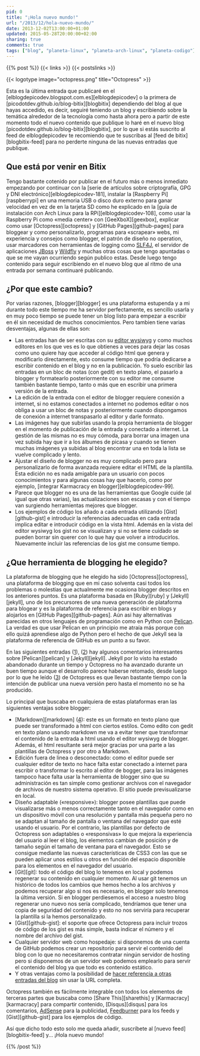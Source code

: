 ```yaml
---
pid: 0
title: "¡Hola nuevo mundo!"
url: "/2013/12/hola-nuevo-mundo/"
date: 2013-12-02T13:00:00+01:00
updated: 2015-05-28T20:00:00+02:00
sharing: true
comments: true
tags: ["blog", "planeta-linux", "planeta-arch-linux", "planeta-codigo"]
---
```


{{% post %}}
{{< links >}}
{{< postslinks >}}

{{< logotype image="octopress.png" title="Octopress" >}}

Esta es la última entrada que publicaré en el [elblogdepicodev.blogspot.com.es][elblogdepicodev] o la primera de [picodotdev.github.io/blog-bitix][blogbitix] dependiendo del blog al que hayas accedido, es decir, seguiré teniendo un blog y escribiendo sobre la temática alrededor de la tecnología como hasta ahora pero a partir de este momento todo el nuevo contenido que publique lo haré en el nuevo blog [picodotdev.github.io/blog-bitix][blogbitix], por lo que si estás suscrito al feed de elblogdepicodev te recomiendo que te suscribas al [feed de bitix][blogbitix-feed] para no perderte ninguna de las nuevas entradas que publique.

## Que está por venir en Bitix
Tengo bastante cotenido por publicar en el futuro más o menos inmediato empezando por continuar con la [serie de artículos sobre criptografía, GPG y DNI electrónico][elblogdepicodev-181], instalar la [Raspberry Pi][raspberrypi] en una memoria USB o disco duro externo para ganar velocidad en vez de en la tarjeta SD como he explicado en la [guía de instalación con Arch Linux para la RPi][elblogdepicodev-108], como usar la Raspberry Pi como «media center» con [GeeXboX][geexbox], explicar como usar [Octopress][octopress] y [GitHub Pages][github-pages] para bloggear y como personalizarlo, programas para «scrapear» webs, mi experiencia y consejos como blogger, el patrón de diseño no operation, usar marcadores con herramientas de logging como [SLF4J](http://www.slf4j.org/), el servidor de aplicaciones [JBoss](http://www.jboss.org/jbossas) y [Wildfly](http://www.wildfly.org/) y muchas otras cosas que tengo apuntadas o que se me vayan ocurriendo según publico estas. Desde luego tengo contenido para seguir escribiendo en el nuevo blog que al ritmo de una entrada por semana continuaré publicando.

## ¿Por que este cambio?

Por varias razones, [blogger][blogger] es una plataforma estupenda y a mi durante todo este tiempo me ha servidor perfectamente, es sencillo usarla y en muy poco tiempo se puede tener un blog listo para empezar a escribir en él sin necesidad de muchos conocimientos. Pero tambien tiene varias desventajas, algunas de ellas son:

* Las entradas han de ser escritas con su [editor wysiwyg](https://es.wikipedia.org/wiki/WYSIWYG) y como muchos editores en los que ves es lo que obtienes a veces para dejar las cosas como uno quiere hay que acceder al código html que genera y modificarlo directamente, esto consume tiempo que podría dedicarse a escribir contenido en el blog y no en la publicación. Yo suelo escribir las entradas en un bloc de notas (con gedit) en texto plano, el pasarlo a blogger y formatearlo posteriormente con su editor me consume también bastante tiempo, tanto o más que en escribir una primera versión de la entrada.
* La edición de la entrada con el editor de blogger requiere conexión a internet, si no estamos conectados a internet no podemos editar o nos obliga a usar un bloc de notas y posteriormente cuando dispongamos de conexión a internet transpasarlo al editor y darle formato.
* Las imágenes hay que subirlas usando la propia herramienta de blogger en el momento de publicación de la entrada y conectado a internet. La gestión de las mismas no es muy cómoda, para borrar una imagen una vez subida hay que ir a los álbumes de picasa y cuando se tienen muchas imágenes ya subidas al blog encontrar una en toda la lista se vuelve complicado y lento.
* Ajustar el diseño de blogger no es muy complicado pero para personalizarlo de forma avanzada requiere editar el HTML de la plantilla. Esta edición no es nada amigable para un usuario con pocos conocimientos y para algunas cosas hay que hacerlo, como por ejemplo, [integrar Karmacracy en blogger][elblogdepicodev-99].
* Parece que blogger no es una de las herramientas que Google cuide (al igual que otras varias), las actualizaciones son escasas y con el tiempo van surgiendo herramientas mejores que blogger.
* Los ejemplos de código los añado a cada entrada utilizando [Gist][github-gist] e introducir la referencias adecuadas en cada entrada implica editar e introducir código en la vista html. Además en la vista del editor wysiwyg los gist no se visualizan y si no se tiene cuidado se pueden borrar sin querer con lo que hay que volver a introducirlos. Nuevamente incluir las referencias de los gist me consume tiempo.

## ¿Que herramienta de blogging he elegido?

La plataforma de blogging que he elegido ha sido [Octopress][octopress], una plataforma de blogging que en mi caso solventa casi todos los problemas o molestias  que actualmente me ocasiona blogger descritos en los anteriores puntos. Es una plataforma basada en [Ruby][ruby] y [Jekyll][jekyll], uno de los precursores de una nueva generación de plataforma para blogear y es la plataforma de referencia para escribir en blogs y alojarlos en [GitHub Pages][github-pages]. Aún asi hay alternativas parecidas en otros lenguajes de programación como en Python con [Pelican](http://docs.getpelican.com). La verdad es que usar Pelican en un principio me atraía más porque con ello quizá aprendiese algo de Python pero el hecho de que Jekyll sea la plataforma de referencia de GitHub es un punto a su favor.

En las siguientes entradas ([1](http://arunrocks.com/moving-blogs-to-pelican/)), ([2](http://blog.parkermoore.de/2012/12/18/the-immediate-future-of-jekyll/)) hay algunos comentarios interesantes sobre [Pelican][pelican] y [Jekyll][jekyll]. Jekyll por lo visto ha estado abandonado durante un tiempo y Octopress no ha avanzado durante un buen tiempo aunque el desarrollo parece haberse retomado, desde luego por lo que he leído ([3](http://sasheldon.com/blog/2013/07/07/waiting-for-octopress-2-successor/)) de Octopress es que llevan bastante tiempo con la intención de publicar una nueva versión pero hasta el momento no se ha producido.

Lo principal que buscaba en cualquiera de estas plataformas eran las siguientes ventajas sobre blogger:

* [Markdown][markdown] ([4](http://daringfireball.net/projects/markdown/)): este es un formato en texto plano que puede ser transformado a html con ciertos estilos. Como edito con gedit en texto plano usando markdown me va a evitar tener que transformar el contenido de la entrada a html usando el editor wysiwyg de blogger. Además, el html resultante será mejor gracias por una parte a las plantillas de Octopress y por otro a Markdown.
* Edición fuera de linea o desconectado: como el editor puede ser cualquier editor de texto no hace falta estar conectado a internet para escribir o transformar lo escrito al editor de bogger, para las imágenes tampoco hace falta usar la herramienta de blogger sino que su administración es tan simple como gestionar archivos con el navegador de archivos de nuestro sistema operativo. El sitio puede previsualizarse en local.
* Diseño adaptable («responsive»): blogger posee plantillas que puede visualizarse más o menos correctamente tanto en el navegador como en un dispositivo móvil con una resolución y pantalla más pequeña pero no se adaptan al tamaño de pantalla o ventana del navegador que esté usando el usuario. Por el contrario, las plantillas por defecto de Octopress son adaptables o «responsivas» lo que mejora la experiencia del usuario al leer el blog, los elementos cambian de posición y de tamaño según el tamaño de ventana para el navegador. Esto se consigue mediante las nuevas características de CSS3 con las que se pueden aplicar unos estilos u otros en función del espacio disponible para los elementos en el navegador del usuario.
* [Git][git]: todo el código del blog lo tenemos en local y podemos regenerar su contenido en cualquier momento. Al usar git tenemos un histórico de todos los cambios que hemos hecho a los archivos y podemos recuperar algo si nos es necesario, en blogger solo tenemos la última versión. Si en blogger perdiesemos el acceso a nuestro blog regenerar uno nuevo nos sería complicado, tendríamos que tener una copia de seguridad del contenido y esto no nos serviría para recuperar la plantilla si la hemos personalizado.
* [Gist][github-gist]: el soporte que ofrece Octopress para incluir trozos de código de los gist es más simple, basta indicar el número y el nombre del archivo del gist.
* Cualquier servidor web como hospedaje: si disponemos de una cuenta de GitHub podemos crear un repositorio para servir el contenido del blog con lo que no necesitaremos contratar ningún servidor de hosting pero si disponemos de un servidor web podemos emplearlo para servir el contenido del blog ya que todo es contenido estático.
* Y otras ventajas como la posibilidad de [hacer referencia a otras entradas del blog](https://github.com/mojombo/jekyll/pull/369) sin usar la URL completa.

Octopress también es fácilmente integrable con todos los elementos de terceras partes que buscaba como [Share This][sharethis] y [Karmacracy][karmacracy] para compartir contenido, [Disqus][disqus] para los comentarios, [AdSense](http://www.google.com/adsense) para la publicidad, [Feedburner](http://feedburner.google.com) para los feeds y [Gist][github-gist] para los ejemplos de código.

Así que dicho todo esto solo me queda añadir, suscríbete al [nuevo feed][blogbitix-feed] y... ¡Hola nuevo mundo!

{{% /post %}}